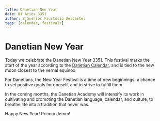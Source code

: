 ```yaml
---
title: Danetian New Year
date: 01 Aries 3351
author: Sjaverios Faustosio Delcastel
tags: [calendar, festivals]
---
```

# Danetian New Year

Today we celebrate the Danetian New Year 3351. This festival marks the start of
the year according to the [Danetian Calendar](calendar.html), and is tied to
the new moon closest to the vernal equinox.

For Danetians, the New Year Festival is a time of new beginnings; a chance to
set positive goals for oneself, and to strive to fulfill them.

In the coming months, the Danetian Academy will intensify its work in
cultivating and promoting the Danetian language, calendar, and culture, to
breathe life into a tradition that never was.

Happy New Year! Prinom Jerom!
